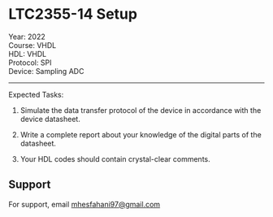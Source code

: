 # LTC2355-14 Setup

Year: 2022  
Course: VHDL  
HDL: VHDL  
Protocol: SPI   
Device: Sampling ADC
****
Expected Tasks:

1. Simulate the data transfer protocol of the device in accordance with the device datasheet.
 
2. Write a complete report about your knowledge of the digital parts of the datasheet.

3. Your HDL codes should contain crystal-clear comments.
## Support

For support, email mhesfahani97@gmail.com
